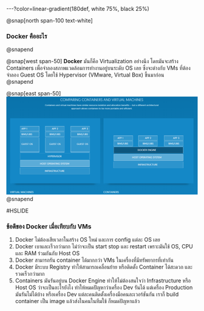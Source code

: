 ---?color=linear-gradient(180def, white 75%, black 25%)

@snap[north span-100 text-white]
### Docker คืออะไร  
@snapend

@snap[west span-50]
**Docker** มันก็คือ Virtualization อย่างนึง โดยมันจะสร้าง Containers เพื่อจำลองสภาพแวดล้อมการทำงานอยู่บนระดับ OS เลย ซึ่งจะต่างกับ VMs ที่ต้องจำลอง Guest OS โดยใช้ Hypervisor (VMware, Virtual Box) ขึ้นมาก่อน  
@snapend

@snap[east span-50]
![](assets/img/1_hmLHrf5_STV98PvOr2ydzA.png)
@snapend

#HSLIDE

### ข้อดีของ Docker เมื่อเทียบกับ VMs  

1. Docker ไม่ต้องเสียเวลาในสร้าง OS ใหม่ และการ config แต่ละ OS เลย
2. Docker เบาและเร็วกว่ามาก ไม่ว่าจะเป็น start stop และ restart เพราะมันใช้ OS, CPU และ RAM ร่วมกันกับ Host OS
3. Docker สามารถรัน container ได้มากกว่า VMs ในเครื่องที่มีทรัพยากรที่เท่ากัน
4. Docker มีระบบ Registry ทำให้สามารถเคลื่อนย้าย หรือติดตั้ง Container ได้สะดวก และรวดเร็วกว่ามาก
5. Containers มันรันอยู่บน Docker Engine ทำให้ไม่ต้องสนใจว่า Infrastructure หรือ Host OS ว่าจะเป็นอะไรยังไง ทำให้หมดปัญหาว่าเครื่อง Dev รันได้ แต่เครื่อง Production มันรันไม่ได้บ้าง หรือเครื่อง Dev แต่ละคนติดตั้งเครื่องมือคนละเวอร์ชันกัน เราก็ build container เป็น image แล้วส่งในคนในทีมใช้ ก็หมดปัญหาแล้ว

